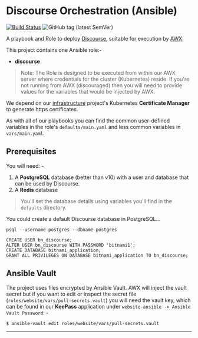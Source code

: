 # Discourse Orchestration (Ansible)

[![Build Status](https://travis-ci.com/InformaticsMatters/discourse-ansible.svg?branch=master)](https://travis-ci.com/InformaticsMatters/discourse-ansible)
![GitHub tag (latest SemVer)](https://img.shields.io/github/v/tag/informaticsmatters/discourse-ansible)

A playbook and Role to deploy [Discourse], suitable for execution by
[AWX].

This project contains one Ansible role:-

*   **discourse**

>   Note: The Role is designed to be executed from within our AWX server
    where credentials for the cluster (Kubernetes) reside. If you're not
    running from AWX (discouraged) then you will need to provide
    values for the variables that would be injected by AWX.

We depend on our [infrastructure] project's Kubernetes
**Certificate Manager** to generate https certificates.

As with all of our playbooks you can find the common user-defined variables
in the role's `defaults/main.yaml` and less common variables in
`vars/main.yaml`.

## Prerequisites
You will need: -

1.  A **PostgreSQL** database (better than v10) with a user
    and database that can be used by Discourse.
2.  A **Redis** database

>   You'll set the database details using variables you'll find in
    the `defaults` directory.

You could create a default Discourse database in PostgreSQL...

    psql --username postgres --dbname postgres
    
    CREATE USER bn_discourse;
    ALTER USER bn_discourse WITH PASSWORD 'bitnami1';
    CREATE DATABASE bitnami_application;
    GRANT ALL PRIVILEGES ON DATABASE bitnami_application TO bn_discourse;

## Ansible Vault
The project uses files encrypted by Ansible Vault. AWX will inject
the vault secret but if you want to edit or inspect the secret file
(`roles/website/vars/pull-secrets.vault`) you will need
the vault key, which can be found in our **KeePass** application under
`website-ansible -> Ansible Vault Password`: -

    $ ansible-vault edit roles/website/vars/pull-secrets.vault

---

[awx]: https://github.com/ansible/awx
[discourse]: https://www.discourse.org
[infrastructure]: https://github.com/InformaticsMatters/ansible-infrastructure
